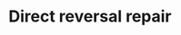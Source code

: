 ---
annotations:
- id: PW:0000099
  parent: regulatory pathway
  type: Pathway Ontology
  value: DNA repair pathway
authors:
- Khanspers
- Eweitz
description: Direct reversal repair is a mechanism of repair where the damaged area
  or lesion is repaired directly by specialized proteins. It does not involve breakage
  of the phosphodiester backbone and doesn't require a reference template unlike the
  other single-strand repair mechanism.  Methylation of guanine bases is directly
  reversed by the protein methyl guanine methyl transferase (MGMT). This is an expensive
  process because each MGMT molecule can be used only once. Methylation of the bases
  cytosine and adenine  is repaired by ALKBH2 and ALKBH3.  This pathway is based on
  information from [http://repairtoire.genesilico.pl/Pathway/4/ REPAIRtoire] and [https://en.wikipedia.org/wiki/Base_excision_repair
  Wikipedia].
last-edited: 2021-05-22
organisms:
- Homo sapiens
redirect_from:
- /index.php/Pathway:WP4931
- /instance/WP4931
revision: null
schema-jsonld:
- '@context': https://schema.org/
  '@id': https://wikipathways.github.io/pathways/WP4931.html
  '@type': Dataset
  creator:
    '@type': Organization
    name: WikiPathways
  description: Direct reversal repair is a mechanism of repair where the damaged area
    or lesion is repaired directly by specialized proteins. It does not involve breakage
    of the phosphodiester backbone and doesn't require a reference template unlike
    the other single-strand repair mechanism.  Methylation of guanine bases is directly
    reversed by the protein methyl guanine methyl transferase (MGMT). This is an expensive
    process because each MGMT molecule can be used only once. Methylation of the bases
    cytosine and adenine  is repaired by ALKBH2 and ALKBH3.  This pathway is based
    on information from [http://repairtoire.genesilico.pl/Pathway/4/ REPAIRtoire]
    and [https://en.wikipedia.org/wiki/Base_excision_repair Wikipedia].
  keywords:
  - ALKBH2
  - ALKBH3
  - MGMT
  license: CC0
  name: Direct reversal repair
seo: CreativeWork
title: Direct reversal repair
wpid: WP4931
---